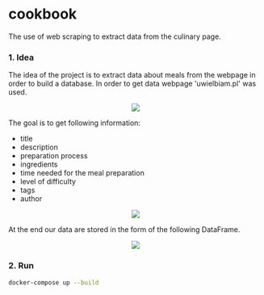 # cookbook
The use of web scraping to extract data from the culinary page.


### 1. Idea
The idea of the project is to extract data about meals from the webpage in order to build a database. 
In order to get data webpage 'uwielbiam.pl' was used.
<p align="center">
    <img src="https://github.com/mlaskowski17/cookbook/blob/master/assets/uwielbiam_01.png">
</p>

The goal is to get following information:
- title
- description
- preparation process
- ingredients
- time needed for the meal preparation
- level of difficulty
- tags
- author
<p align="center">
    <img src="https://github.com/mlaskowski17/cookbook/blob/master/assets/uwielbiam_03.png">
</p>


At the end our data are stored in the form of the following DataFrame.
<p align="center">
    <img src="https://github.com/mlaskowski17/cookbook/blob/master/assets/data.png">
</p>


### 2. Run
```bash
docker-compose up --build
```